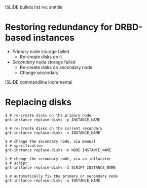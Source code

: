 !SLIDE bullets list rvc smtitle

# Restoring redundancy for DRBD-based instances

* _Primary_ node storage failed
    * Re-create disks on it
* _Secondary_ node storage failed
    * Re-create disks on secondary node
    * Change secondary

!SLIDE commandline incremental

# Replacing disks

    $ # re-create disks on the primary node
    gnt-instance replace-disks -p INSTANCE_NAME

    $ # re-create disks on the current secondary
    gnt-instance replace-disks -s INSTANCE_NAME

    $ # change the secondary node, via manual 
    $ # specification
    gnt-instance replace-disks -n NODE INSTANCE_NAME

    $ # change the secondary node, via an iallocator
    $ # script
    gnt-instance replace-disks -I SCRIPT INSTANCE_NAME

    $ # automatically fix the primary or secondary node
    gnt-instance replace-disks -a INSTANCE_NAME

